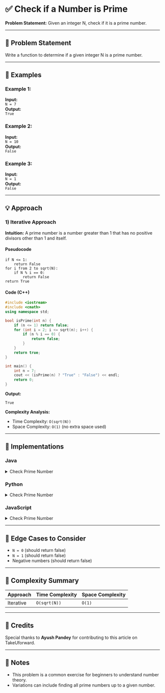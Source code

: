 # ✅ Check if a Number is Prime

**Problem Statement:** Given an integer N, check if it is a prime number.

---

## 📌 Problem Statement

Write a function to determine if a given integer N is a prime number.

---

## 🧪 Examples

### Example 1:
**Input:**  
`N = 7`  
**Output:**  
`True`

### Example 2:
**Input:**  
`N = 10`  
**Output:**  
`False`

### Example 3:
**Input:**  
`N = 1`  
**Output:**  
`False`

---

## 💡 Approach

### 1) Iterative Approach

**Intuition:** A prime number is a number greater than 1 that has no positive divisors other than 1 and itself.

#### Pseudocode
```
if N <= 1:
    return False
for i from 2 to sqrt(N):
    if N % i == 0:
        return False
return True
```

#### Code (C++)
```cpp
#include <iostream>
#include <cmath>
using namespace std;

bool isPrime(int n) {
    if (n <= 1) return false;
    for (int i = 2; i <= sqrt(n); i++) {
        if (n % i == 0) {
            return false;
        }
    }
    return true;
}

int main() {
    int n = 7;
    cout << (isPrime(n) ? "True" : "False") << endl;
    return 0;
}
```

**Output:**
```
True
```

**Complexity Analysis:**
- Time Complexity: `O(sqrt(N))`
- Space Complexity: `O(1)` (no extra space used)

---

## 🧷 Implementations

### Java

<details>
<summary>Check Prime Number</summary>

```java
public class Main {
    static boolean isPrime(int n) {
        if (n <= 1) return false;
        for (int i = 2; i <= Math.sqrt(n); i++) {
            if (n % i == 0) {
                return false;
            }
        }
        return true;
    }

    public static void main(String[] args) {
        int n = 7;
        System.out.println(isPrime(n));
    }
}
```

</details>

### Python

<details>
<summary>Check Prime Number</summary>

```python
import math

def is_prime(n):
    if n <= 1:
        return False
    for i in range(2, int(math.sqrt(n)) + 1):
        if n % i == 0:
            return False
    return True

n = 7
print(is_prime(n))
```

</details>

### JavaScript

<details>
<summary>Check Prime Number</summary>

```javascript
function isPrime(n) {
    if (n <= 1) return false;
    for (let i = 2; i <= Math.sqrt(n); i++) {
        if (n % i === 0) {
            return false;
        }
    }
    return true;
}

let n = 7;
console.log(isPrime(n));
```

</details>

---

## 🧭 Edge Cases to Consider

* `N = 0` (should return false)
* `N = 1` (should return false)
* Negative numbers (should return false)

---

## 🧾 Complexity Summary

| Approach      | Time Complexity | Space Complexity |
| ------------- | --------------- | ---------------- |
| Iterative     | `O(sqrt(N))`   | `O(1)`           |

---

## 🙌 Credits

Special thanks to **Ayush Pandey** for contributing to this article on TakeUforward.

---

## 📣 Notes

* This problem is a common exercise for beginners to understand number theory.
* Variations can include finding all prime numbers up to a given number.

